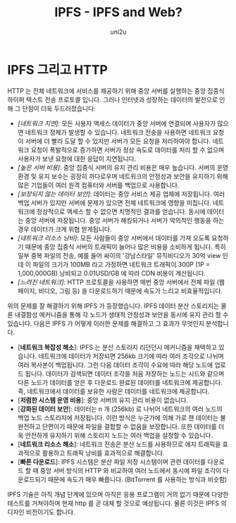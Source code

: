 ﻿---
layout: post
title: "IPFS - IPFS and Web?"
categories:
  - IPFS_Review
tags:
  - IPFS_IPFS_and_Web
lang: ko
author: "uni2u"
meta: "Springfield"
---

# IPFS 그리고 HTTP

HTTP 는 전체 네트워크에 서비스를 제공하기 위해 중앙 서버를 실행하는 중앙 집중식 하이퍼 텍스트 전송 프로토콜 입니다. 그러나 인터넷과 성장하는 데이터의 발전으로 인해 그 단점이 더욱 두드러졌습니다:

- _[네트워크 지연]_: 모든 사용자 액세스 데이터가 중앙 서버에 연결되며 사용자가 많으면 네트워크 정체가 발생할 수 있습니다. 네트워크 전송을 사용하면 네트워크 요청이 서버에 더 빨리 도달 할 수 있지만 서버가 모든 요청을 처리하여야 합니다. 네트워크 요청이 폭발적으로 증가하면 서버가 정상 속도로 데이터를 처리 할 수 없으며 사용자가 보낸 요청에 대한 응답이 지연됩니다.
- _[높은 서버 비용]_: 중앙 집중식 서버의 유지 관리 비용은 매우 높습니다. 서버의 운영 환경 및 유지 보수는 굉장히 까다로우며 네트워크의 안정성과 보안을 유지하기 위해 많은 기업들이 여러 원격 컴퓨터와 서버를 백업으로 사용합니다.
- _[보장되지 않는 데이터 보안]_: 데이터는 중앙 서비스 제공 업체에 저장됩니다. 여러 백업 서버가 있지만 서버에 문제가 있으면 전체 네트워크에 영향을 미칩니다. 네트워크에 정상적으로 액세스 할 수 없으면 치명적인 결과를 얻습니다. 동시에 데이터는 중앙 서버에 저장됩니다. 중앙 서버가 해킹되거나 서버가 악의적인 행동을 하는 경우 데이터가 크게 위협 받게됩니다.
- _[네트워크 리소스 낭비]_: 모든 사람들이 중앙 서버에서 데이터를 가져 오도록 요청하기 때문에 중앙 집중식 서버의 트래픽이 늘어나 많은 비용을 소비하게 됩니다. 특히 일부 중복 파일의 전송, 예를 들어 싸이의 '강남스타일' 뮤직비디오가 30억 view 인데 이 파일의 크기가 100MB 라고 가정하면 네트워크 트래픽이 300P (1P = 1,000,000GB) 낭비되고 0.01USD/GB 에 따라 CDN 비용이 계산됩니다.
- _[느려진 네트워크]_: HTTP 프로토콜을 사용하면 매번 중앙 서버에서 전체 파일 (웹 페이지, 비디오, 그림 등) 을 다운로드하기 때문에 속도가 느리고 비효율적입니다.

위의 문제를 잘 해결하기 위해 IPFS 가 등장했습니다. IPFS 데이터 분산 스토리지는 물론 내결함성 메커니즘을 통해 각 노드가 생태적 안정성과 보안을 동시에 유지 관리 할 수 있습니다. 다음은 IPFS 가 어떻게 이러한 문제를 해결하고 그 효과가 무엇인지 분석합니다.

- [**네트워크 복잡성 해소**]: IPFS 는 분산 스토리지 리던던시 메커니즘을 채택하고 있습니다. 네트워크에 데이터가 저장되면 256kb 크기에 따라 여러 조각으로 나뉘며 여러 복사본이 백업됩니다. 그런 다음 데이터 조각이 수요에 따라 해당 노드에 업로드 됩니다. 데이터가 검색되면 데이터 조각을 처음 저장하는 노드는 시드와 같으며 다른 노드가 데이터를 얻은 후 다운로드 완료된 데이터를 네트워크에 제공합니다. 즉, 네트워크에서 데이터를 보유한 사람은 데이터를 네트워크에 제공합니다.
- [**저렴한 시스템 운영 비용**]: 중앙 서버의 유지 관리 비용이 없습니다.
- [**강화된 데이터 보안**]: 데이터는 n 개 (256kb) 로 나뉘어 네트워크의 여러 노드의 백업 노드 스토리지에 저장됩니다. 이런 방식은 누군가에 의해 가로 챈 데이터는 불완전하고 단편이기 때문에 파일을 결합할 수 없음을 보장합니다. 또한 데이터를 더욱 안전하게 유지하기 위해 스토리지 노드는 여러 백업을 설정할 수 있습니다.
- [**네트워크 리소스 해소**]: 네트워크 전송은 분산 노드를 사용하므로 에지 트래픽을 효과적으로 활용하고 트래픽 낭비를 효과적으로 해결합니다.
- [**빠른 다운로드**]: IPFS 시스템은 분산 파일 저장 시스템이며 관련 데이터를 다운로드 할 때 중앙 서버 방식의 HTTP 와 비교하여 여러 노드에서 동시에 파일 조각이 다운로드되기 때문에 속도가 매우 빠릅니다. (BitTorrent 를 사용하는 방식과 비슷함)

IPFS 기술은 아직 개념 단계에 있으며 아직은 응용 프로그램이 거의 없기 때문에 다양한 테스트를 거쳐야하며 현재 http 를 곧 대체 할 것으로 예상됩니다. 물론 이것은 IPFS 의 디자인 비전이기도 합니다.
